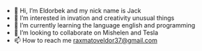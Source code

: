 - 👋 Hi, I’m Eldorbek and my nick name is Jack
- 👀 I’m interested in invation and creativity unusual things
- 🌱 I’m currently learning the language english and programming
- 💞️ I’m looking to collaborate on Mishelen and Tesla
- 📫 How to reach me raxmatoveldor37@gmail.com

<!---
GatsbyFuture/GatsbyFuture is a ✨ special ✨ repository because its `README.md` (this file) appears on your GitHub profile.
You can click the Preview link to take a look at your changes.
--->
